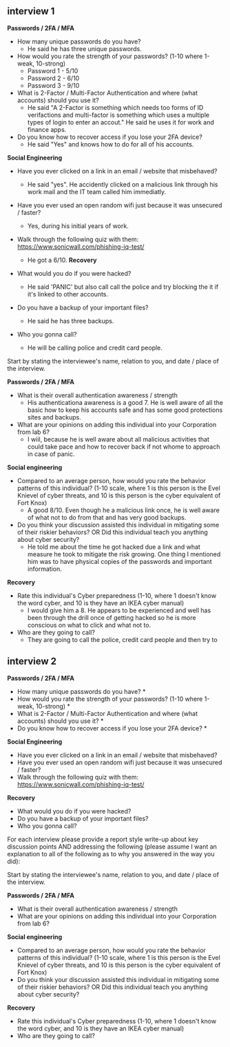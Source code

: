 ## interview 1
**Passwords / 2FA / MFA**
* How many unique passwords do you have?
     * He said he has three unique passwords.    
* How would you rate the strength of your passwords? (1-10 where 1-weak, 10-strong)
     * Password 1 - 5/10
     * Password 2 - 6/10
     * Password 3 - 9/10 
* What is 2-Factor / Multi-Factor Authentication and where (what accounts) should you use it?
     * He said "A 2-Factor is something which needs too forms of ID verifactions and multi-factor is something which uses a multiple types of login to enter an accout." He said he uses it for work and finance apps. 
* Do you know how to recover access if you lose your 2FA device?
     * He said "Yes" and knows how to do for all of his accounts.
  
**Social Engineering**
* Have you ever clicked on a link in an email / website that misbehaved?
    * He said "yes". He accidently clicked on a malicious link through  his work mail and the IT team called him immediatly.
* Have you ever used an open random wifi just because it was unsecured / faster?
    * Yes, during his initial years of work. 
* Walk through the following quiz with them: https://www.sonicwall.com/phishing-iq-test/
    * He got a  6/10.
**Recovery**

* What would you do if you were hacked?
    * He said 'PANIC' but also call call the police and try blocking the it if it's linked to other accounts. 
* Do you have a backup of your important files?
    * He said he has three backups. 
* Who you gonna call?
    * He will be calling police and credit card people. 
  

Start by stating the interviewee's name, relation to you, and date / place of the interview.

**Passwords / 2FA / MFA**
* What is their overall authentication awareness / strength
    * His authenticationa awareness is a good 7. He is well aware of all the basic how to keep his accounts safe and has some good protections sites and backups. 
* What are your opinions on adding this individual into your Corporation from lab 6?
    * I wiil,  because he is well aware about all malicious activities that could take pace and how to recover back if not whome to approach in case of panic. 
  
**Social engineering**
* Compared to an average person, how would you rate the behavior patterns of this individual? (1-10 scale, where 1 is this person is the Evel Knievel of cyber threats, and 10 is this person is the cyber equivalent of Fort Knox)
    * A good 8/10. Even though he a malicious link once, he is well aware of what not to do from that and has very good backups.
* Do you think your discussion assisted this individual in mitigating some of their riskier behaviors? OR Did this individual teach you anything about cyber security?
    * He told me about the time he got hacked due a link and what measure he took to mitigate the risk growing. One thing I mentioned him was to have physical copies of the passwords and important information.  
  
**Recovery**
* Rate this individual's Cyber preparedness (1-10, where 1 doesn't know the word cyber, and 10 is they have an IKEA cyber manual)
    * I would give him a 8. He appears to be experienced and well has been through the drill once of getting hacked so he is more conscious on what to click and what not to. 
* Who are they going to call?
    * They are going to call the police, credit card people and then try to 

## interview 2
**Passwords / 2FA / MFA**
* How many unique passwords do you have?
     *      
* How would you rate the strength of your passwords? (1-10 where 1-weak, 10-strong)
     * 
* What is 2-Factor / Multi-Factor Authentication and where (what accounts) should you use it?
     * 
* Do you know how to recover access if you lose your 2FA device?
     * 
  
**Social Engineering**
* Have you ever clicked on a link in an email / website that misbehaved?
* Have you ever used an open random wifi just because it was unsecured / faster?
* Walk through the following quiz with them: https://www.sonicwall.com/phishing-iq-test/
  
**Recovery**

* What would you do if you were hacked?
* Do you have a backup of your important files?
* Who you gonna call?
  
For each interview please provide a report style write-up about key discussion points AND addressing the following (please assume I want an explanation to all of the following as to why you answered in the way you did):

Start by stating the interviewee's name, relation to you, and date / place of the interview.

**Passwords / 2FA / MFA**
* What is their overall authentication awareness / strength
* What are your opinions on adding this individual into your Corporation from lab 6?
  
**Social engineering**
* Compared to an average person, how would you rate the behavior patterns of this individual? (1-10 scale, where 1 is this person is the Evel Knievel of cyber threats, and 10 is this person is the cyber equivalent of Fort Knox)
* Do you think your discussion assisted this individual in mitigating some of their riskier behaviors? OR Did this individual teach you anything about cyber security?
  
**Recovery**
* Rate this individual's Cyber preparedness (1-10, where 1 doesn't know the word cyber, and 10 is they have an IKEA cyber manual)
* Who are they going to call?
